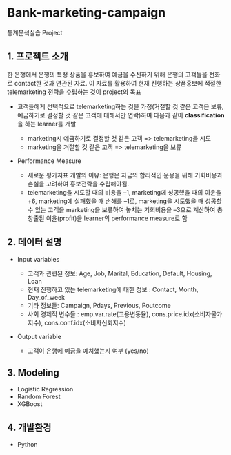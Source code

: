 # Bank-marketing-campaign
통계분석실습 Project

## 1. 프로젝트 소개
한 은행에서 은행의 특정 상품을 홍보하여 예금을 수신하기 위해 은행의 고객들을 전화로 contact한 것과 연관된 자료.
이 자료를 활용하여 현재 진행하는 상품홍보에 적절한 telemarketing 전략을 수립하는 것이 project의 목표
- 고객들에게 선택적으로 telemarketing하는 것을 가정(거절할 것 같은 고객은 보류, 예금하기로 결정할 것 같은 고객에 대해서만 연락)하여 다음과 같이 **classification**을 하는 learner를 개발
  - marketing시 예금하기로 결정할 것 같은 고객 => telemarketing을 시도
  - marketing을 거절할 것 같은 고객 => telemarketing을 보류
  
- Performance Measure

  - 새로운 평가지표 개발의 이유: 은행은 자금의 합리적인 운용을 위해 기회비용과 손실을 고려하여 홍보전략을 수립해야됨.
  - telemarketing을 시도할 때의 비용을 –1, marketing에 성공했을 때의 이윤을 +6, marketing에 
실패했을 때 손해를 –1로, marketing을 시도했을 때 성공할 수 있는 고객을 marketing을 보류하여 
놓치는 기회비용을 –3으로 계산하여 총창출된 이윤(profit)을 learner의 performance measure로 함 

## 2. 데이터 설명

- Input variables

  - 고객과 관련된 정보: Age, Job, Marital, Education, Default, Housing, Loan
  - 현재 진행하고 있는 telemarketing에 대한 정보 : Contact, Month, Day_of_week
  - 기타 정보들: Campaign, Pdays, Previous, Poutcome
  - 사회 경제적 변수들 : emp.var.rate(고용변동율), cons.price.idx(소비자물가지수), cons.conf.idx(소비자신뢰지수)

- Output variable

  - 고객이 은행에 예금을 예치했는지 여부 (yes/no)
    
## 3. Modeling
- Logistic Regression
- Random Forest
- XGBoost

## 4. 개발환경
- Python
